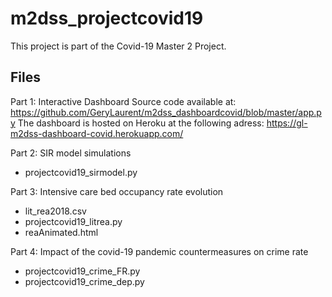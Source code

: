 # m2dss_projectcovid19

This project is part of the Covid-19 Master 2 Project.

## Files

Part 1: Interactive Dashboard
Source code available at: https://github.com/GeryLaurent/m2dss_dashboardcovid/blob/master/app.py
The dashboard is hosted on Heroku at the following adress: https://gl-m2dss-dashboard-covid.herokuapp.com/

Part 2: SIR model simulations
- projectcovid19_sirmodel.py

Part 3: Intensive care bed occupancy rate evolution
- lit_rea2018.csv
- projectcovid19_litrea.py
- reaAnimated.html

Part 4: Impact of the covid-19 pandemic countermeasures on crime rate
- projectcovid19_crime_FR.py
- projectcovid19_crime_dep.py